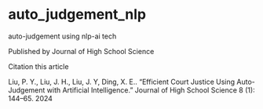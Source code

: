 # auto_judgement_nlp
auto-judgement using nlp-ai tech

Published by Journal of High School Science

Citation this article

Liu, P. Y., Liu, J. H., Liu, J. Y, Ding, X. E.. “Efficient Court Justice Using Auto-Judgement with Artificial Intelligence.” Journal of High School Science 8 (1): 144–65. 2024

